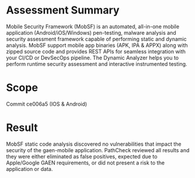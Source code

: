 # Assessment Summary
Mobile Security Framework (MobSF) is an automated, all-in-one mobile application (Android/iOS/Windows) pen-testing, malware analysis and security assessment framework capable of performing static and dynamic analysis. MobSF support mobile app binaries (APK, IPA & APPX) along with zipped source code and provides REST APIs for seamless integration with your CI/CD or DevSecOps pipeline. The Dynamic Analyzer helps you to perform runtime security assessment and interactive instrumented testing.

# Scope
Commit ce006a5 (IOS & Android)

# Result
MobSF static code analysis discovered no vulnerabilities that impact the security of the gaen-mobile application. PathCheck reviewed all results and they were either eliminated as false positives, expected due to Apple/Google GAEN requirements, or did not present a risk to the application or data. 
